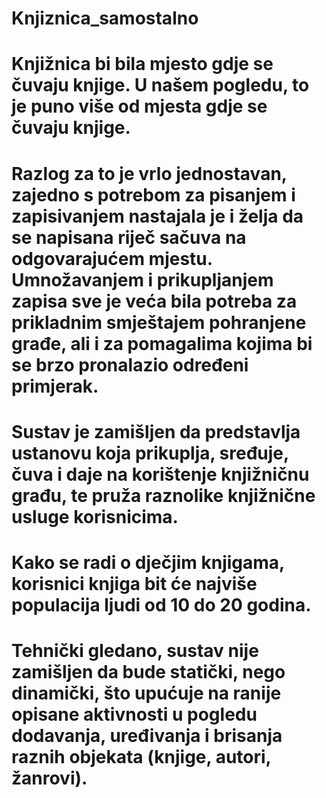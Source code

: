 # Knjiznica_samostalno
# Knjižnica bi bila mjesto gdje se čuvaju knjige. U našem pogledu, to je puno više od mjesta gdje se čuvaju knjige.
# Razlog za to je vrlo jednostavan, zajedno s potrebom za pisanjem i zapisivanjem nastajala je i želja da se napisana riječ sačuva na odgovarajućem mjestu. Umnožavanjem i prikupljanjem zapisa sve je veća bila potreba za prikladnim smještajem pohranjene građe, ali i za pomagalima kojima bi se brzo pronalazio određeni primjerak.
# Sustav je zamišljen da predstavlja ustanovu koja prikuplja, sređuje, čuva i daje na korištenje knjižničnu građu, te pruža raznolike knjižnične usluge korisnicima.
# Kako se radi o dječjim knjigama, korisnici knjiga bit će najviše populacija ljudi od 10 do 20 godina.
# Tehnički gledano, sustav nije zamišljen da bude statički, nego dinamički, što upućuje na ranije opisane aktivnosti u pogledu dodavanja, uređivanja i brisanja raznih objekata (knjige, autori, žanrovi).

